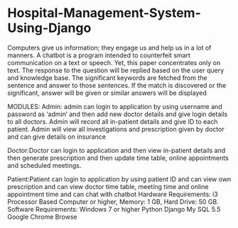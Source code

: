 # Hospital-Management-System-Using-Django
Computers give us information; they engage us and help us in a lot of manners. A chatbot is a program intended to counterfeit smart communication on a text or speech. Yet, this paper concentrates only on text.
The response to the question will be replied based on the user query and knowledge base. The significant keywords are fetched from the sentence and answer to those sentences. If the match is discovered or the significant, answer will be given or similar answers will be displayed

MODULES:
Admin: 
	admin can login to application by using username and password as ‘admin’ and then add new doctor details and give login details to all doctors. Admin will record all in-patient details and give ID to each patient. Admin will view all investigations and prescription given by doctor and can give details on insurance

Doctor:Doctor can login to application and then view in-patient details and then generate prescription and then update time table, online appointments and scheduled meetings.

Patient:Patient can login to application by using patient ID and can view own prescription and can view doctor time table, meeting time and online appointment time and can chat with chatbot
Hardware Requirements:
i3 Processor Based Computer or higher,
Memory: 1 GB,
Hard Drive: 50 GB.
Software Requirements:
Windows 7 or higher 
Python
Django
My SQL 5.5
Google Chrome Browse





